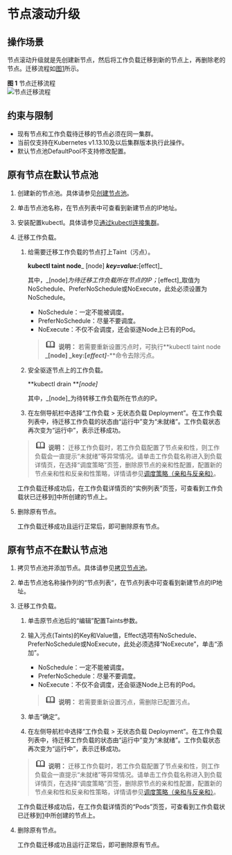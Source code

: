 # 节点滚动升级<a name="cce_10_0276"></a>

## 操作场景<a name="section7545132016522"></a>

节点滚动升级就是先创建新节点，然后将工作负载迁移到新的节点上，再删除老的节点。迁移流程如[图1](#fig1689610598118)所示。

**图 1**  节点迁移流程<a name="fig1689610598118"></a>  
![](figures/节点迁移流程.png "节点迁移流程")

## 约束与限制<a name="section668916271621"></a>

-   现有节点和工作负载待迁移的节点必须在同一集群。
-   当前仅支持在Kubernetes v1.13.10及以后集群版本执行此操作。
-   默认节点池DefaultPool不支持修改配置。

## 原有节点在默认节点池<a name="section17701027023"></a>

1.  <a name="li375022715214"></a>创建新的节点池。具体请参见[创建节点池](创建节点池.md)。
2.  单击节点池名称，在节点列表中可查看到新建节点的IP地址。

1.  安装配置kubectl。具体请参见[通过kubectl连接集群](通过kubectl连接集群.md)。

1.  迁移工作负载。

    1.  给需要迁移工作负载的节点打上Taint（污点）。

        **kubectl taint node**_ \[node\] _**key=value:**_\[effect\]_

        其中，_\[node\]_为待迁移工作负载所在节点的IP；_\[effect\]_取值为NoSchedule、PreferNoSchedule或NoExecute，此处必须设置为NoSchedule。

        -   NoSchedule：一定不能被调度。
        -   PreferNoSchedule：尽量不要调度。
        -   NoExecute：不仅不会调度，还会驱逐Node上已有的Pod。

        >![](public_sys-resources/icon-note.gif) **说明：** 
        >若需要重新设置污点时，可执行**kubectl taint node **_\[node\] _**key:\[**_effect\]_**-**命令去除污点。

    2.  安全驱逐节点上的工作负载。

        **kubectl drain **_\[node\]_

        其中，_\[node\]_为待转移工作负载所在节点的IP。

    3.  在左侧导航栏中选择“工作负载 \> 无状态负载 Deployment”。在工作负载列表中，待迁移工作负载的状态由“运行中”变为“未就绪”。工作负载状态再次变为“运行中”，表示迁移成功。

    >![](public_sys-resources/icon-note.gif) **说明：** 
    >迁移工作负载时，若工作负载配置了节点亲和性，则工作负载会一直提示“未就绪”等异常情况。请单击工作负载名称进入到负载详情页，在选择“调度策略”页签，删除原节点的亲和性配置，配置新的节点亲和性和反亲和性策略，详情请参见[调度策略（亲和与反亲和）](调度策略（亲和与反亲和）.md)。

    工作负载迁移成功后，在工作负载详情页的“实例列表”页签，可查看到工作负载状已迁移到[1](#li375022715214)中所创建的节点上。


1.  删除原有节点。

    工作负载迁移成功且运行正常后，即可删除原有节点。


## 原有节点不在默认节点池<a name="section7773102119320"></a>

1.  <a name="li1992616214312"></a>拷贝节点池并添加节点。具体请参见[拷贝节点池](管理节点池.md#section550619571556)。
2.  单击节点池名称操作列的“节点列表“，在节点列表中可查看到新建节点的IP地址。

1.  迁移工作负载。

    1.  单击原节点池后的“编辑”配置Taints参数。
    2.  输入污点\(Taints\)的Key和Value值，Effect选项有NoSchedule、PreferNoSchedule或NoExecute，此处必须选择“NoExecute”，单击“添加”。

        -   NoSchedule：一定不能被调度。
        -   PreferNoSchedule：尽量不要调度。
        -   NoExecute：不仅不会调度，还会驱逐Node上已有的Pod。

        >![](public_sys-resources/icon-note.gif) **说明：** 
        >若需要重新设置污点，需删除已配置污点。

    3.  单击“确定”。
    4.  在左侧导航栏中选择“工作负载 \> 无状态负载 Deployment”。在工作负载列表中，待迁移工作负载的状态由“运行中”变为“未就绪”。工作负载状态再次变为“运行中”，表示迁移成功。

    >![](public_sys-resources/icon-note.gif) **说明：** 
    >迁移工作负载时，若工作负载配置了节点亲和性，则工作负载会一直提示“未就绪”等异常情况。请单击工作负载名称进入到负载详情页，在选择“调度策略”页签，删除原节点的亲和性配置，配置新的节点亲和性和反亲和性策略，详情请参见[调度策略（亲和与反亲和）](调度策略（亲和与反亲和）.md)。

    工作负载迁移成功后，在工作负载详情页的“Pods”页签，可查看到工作负载状已迁移到[1](#li1992616214312)中所创建的节点上。


1.  删除原有节点。

    工作负载迁移成功且运行正常后，即可删除原有节点。


